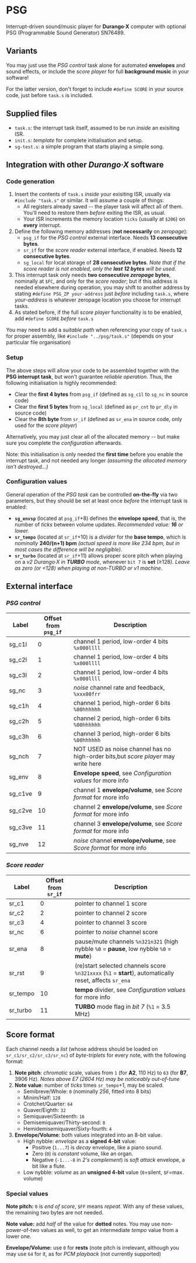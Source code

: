 # PSG
Interrupt-driven sound/music player for **Durango·X** computer with optional PSG (Programmable Sound Generator) SN76489.

## Variants

You may just use the _PSG control_ task alone for automated **envelopes** and sound effects, or include the _score player_ for full **background music** in your software!

For the latter version, don't forget to include `#define SCORE` in your source code, just before `task.s` is included.

## Supplied files

- `task.s`: the interrupt task itself, assumed to be run _inside_ an exisiting ISR.
- `init.s`: _template_ for complete initialisation and setup.
- `sg-test.s`: a simple program that starts playing a simple song.

## Integration with other _Durango·X_ software

### Code generation

1. Insert the contents of `task.s` _inside_ your exisiting ISR, usually via `#include "task.s"` or similar. It will assume a couple of things:
   - All registers already saved -- the player task will affect all of them. You'll need to restore them _before_ exiting the ISR, as usual.
   - Your ISR increments the memory location `ticks` (usually at `$206`) on **every** interrupt.
1. Define the following memory addresses (**not necessarily** on _zeropage_):
   - `psg_if` for the _PSG control_ external interface. Needs **13 consecutive bytes**.
   - `sr_if` for the _score reader_ external interface, if enabled. Needs **12 consecutive bytes**.
   - `sg_local` for local storage of  **28 consecutive bytes**. _Note that if the score reader is not enabled, only the **last 12 bytes** will be used_.
1. This interrupt task only needs **two consecutive _zeropage_ bytes**, nominally at `$FC`, and only for the _score reader_; but if this address is needed elsewhere during operation, you may shift to another address by stating `#define PSG_ZP your-address` just _before_ including `task.s`, where _your-address_ is whatever zeropage location you choose for interrupt tasks.
1. As stated before, if the full _score player_ functionality is to be enabled, add `#define SCORE` _before_ `task.s`

You may need to add a _suitable path_ when referencing your copy of `task.s` for proper assembly, like `#include "../psg/task.s"` (depends on your particular file organisation) 

### Setup

The above steps will allow your code to be assembled together with the **PSG interrupt task**, but won't guarantee _reliable operation_. Thus, the following initialisation is highly recommended:

- Clear the **first 4 bytes** from `psg_if` (defined as `sg_c1l` to `sg_nc` in source code)
- Clear the **first 5 bytes** from `sg_local` (defined as `pr_cnt` to `pr_dly` in source code)
- Clear the **8th byte** from `sr_if` (defined as `sr_ena` in source code, only used for the _score player_)

Alternatively, you may just clear all of the allocated memory -- but make sure you complete the _configuration_ afterwards.

Note: this initialisation is only needed the **first time** before you enable the interrupt task, and not needed any longer _(assuming the allocated memory isn't destroyed...)_

### Configuration values

General operation of the _PSG task_ can be controlled **on-the-fly** via two parameters, but they should be set at least once _before_ the interrupt task is enabled:

- **`sg_envsp`** (located at `psg_if`+8) defines the **envelope speed**, that is, the number of _ticks_ between volume updates. _Recommended value: **16** or lower._
- **`sr_tempo`** (located at `sr_if`+10) is a _divider_ for the **base tempo**, which is _nominally_ **240/(n+1) bpm** _(actual speed is more like 234 bpm, but in most cases the difference will be negligible)_.
- **`sr_turbo`** (located at `sr_if`+11) allows proper score pitch when playing on a _v2 Durango·X in **TURBO** mode_, whenever `bit 7` is **set** (≥128). _Leave as zero (or <128) when playing at non-TURBO or v1 machine_.

## External interface

### _PSG control_

|Label|Offset from `psg_if`|Description|
|-----|--------------------|-----------|
|sg_c1l|0|channel 1 period, low-order 4 bits  `%x000llll`|
|sg_c2l|1|channel 1 period, low-order 4 bits  `%x000llll`|
|sg_c3l|2|channel 1 period, low-order 4 bits  `%x000llll`|
|sg_nc |3|_noise_ channel rate and feedback, `%xxx00frr` |
|sg_c1h|4|channel 1 period, high-order 6 bits `%00hhhhhh`|
|sg_c2h|5|channel 2 period, high-order 6 bits `%00hhhhhh`|
|sg_c3h|6|channel 3 period, high-order 6 bits `%00hhhhhh`|
|sg_nch|7|NOT USED as noise channel has no high-order bits,but _score player_ may write here|
|sg_env | 8|**Envelope speed**, see _Configuration values_ for more info   |
|sg_c1ve| 9|channel 1 **envelope/volume**, see _Score format_ for more info|
|sg_c2ve|10|channel 2 **envelope/volume**, see _Score format_ for more info|
|sg_c3ve|11|channel 3 **envelope/volume**, see _Score format_ for more info|
|sg_nve |12|_noise_ channel **envelope/volume**, see _Score format_ for more info|

### _Score reader_

|Label|Offset from `sr_if`|Description|
|-----|--------------------|-----------|
|sr_c1|0|pointer to channel 1 score|
|sr_c2|2|pointer to channel 2 score|
|sr_c3|4|pointer to channel 3 score|
|sr_nc|6|pointer to _noise_ channel score|
|sr_ena  | 8|pause/mute channels `%n321n321` (high nybble `%0` = **pause**, low nybble `%0` = **mute**)|
|sr_rst  | 9|(re)start selected channels score `%n321xxxx` (`%1` = **start**), automatically reset, affects `sr_ena`|
|sr_tempo|10|**tempo** divider, see _Configuration values_ for more info|
|sr_turbo|11|**TURBO** mode flag in _bit 7_ (`%1` = 3.5 MHz)|

## Score format

Each channel needs a _list_ (whose address should be loaded on `sr_c1/sr_c2/sr_c3/sr_nc`) of _byte-triplets_ for every note, with the following format:

1. **Note pitch**: _chromatic_ scale, values from `1` (for **A2**, 110 Hz) to `63` (for **B7**, 3906 Hz). _Notes above E7 (2604 Hz) may be noticeably out-of-tune_
1. **Note value**:  number of _ticks_ times `sr_tempo`+1, may be scaled.
   - Semibreve/Whole: `0` (nominally _256_, fitted into 8 bits)
   - Minim/Half: `128`
   - Crotchet/Quarter: `64`
   - Quaver/Eighth: `32`
   - Semiquaver/Sixteenth: `16`
   - Demisemiquaver/Thirty-second: `8`
   - Hemidemisemiquaver/Sixty-fourth: `4`
1. **Envelope/Volume**: both values integrated into an 8-bit value.
   - High nybble: _envelope_ as a **signed 4-bit** value:
     - Positive (`1...7`) is _decay_ envelope, like a piano sound.
     - Zero (`0`) is _constant_ volume, like an organ.
     - Negative (`-1...-8` in _2's complement_) is _soft attack_ envelope, a bit like a flute.
   - Low nybble: _volume_ as an **unsigned 4-bit** value (`0`=silent, `$F`=max. volume)

### Special values

**Note pitch:** `0` is _end of score_, `$FF` means _repeat_. With any of these values, the remaining two bytes are not needed.

**Note value:** add _half_ of the value for **dotted** notes. You may use non-power-of-two values as well, to get an intermediate _tempo_ value from a lower one.

**Envelope/Volume:** use `0` for **rests** (note pitch is irrelevant, although you may use `64` for it, as for _PCM playback_ (not currently supported)
